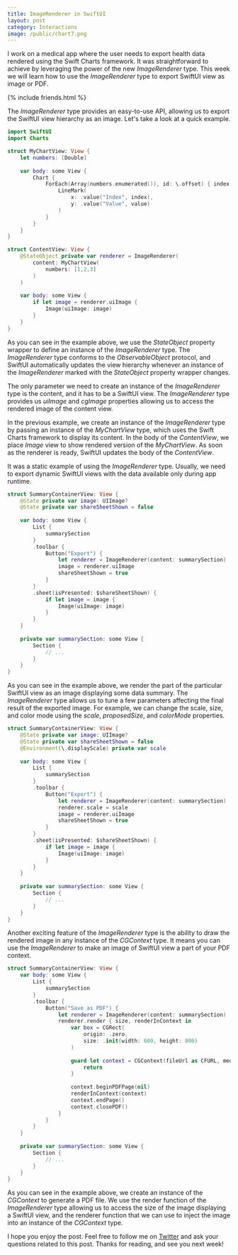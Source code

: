 ```yaml
---
title: ImageRenderer in SwiftUI 
layout: post
category: Interactions
image: /public/chart7.png
---
```


I work on a medical app where the user needs to export health data rendered using the Swift Charts framework. It was straightforward to achieve by leveraging the power of the new *ImageRenderer* type. This week we will learn how to use the *ImageRenderer* type to export SwiftUI view as image or PDF.

{% include friends.html %}

The *ImageRenderer* type provides an easy-to-use API, allowing us to export the SwiftUI view hierarchy as an image. Let's take a look at a quick example.

```swift
import SwiftUI
import Charts

struct MyChartView: View {
    let numbers: [Double]
    
    var body: some View {
        Chart {
            ForEach(Array(numbers.enumerated()), id: \.offset) { index, value in
                LineMark(
                    x: .value("Index", index),
                    y: .value("Value", value)
                )
            }
        }
    }
}

struct ContentView: View {
    @StateObject private var renderer = ImageRenderer(
        content: MyChartView(
            numbers: [1,2,3]
        )
    )
    
    var body: some View {
        if let image = renderer.uiImage {
            Image(uiImage: image)
        }
    }
}
```

As you can see in the example above, we use the *StateObject* property wrapper to define an instance of the *ImageRenderer* type. The *ImageRenderer* type conforms to the *ObservableObject* protocol, and SwiftUI automatically updates the view hierarchy whenever an instance of the *ImageRenderer* marked with the *StateObject* property wrapper changes.

The only parameter we need to create an instance of the *ImageRenderer* type is the content, and it has to be a SwiftUI view. The *ImageRenderer* type provides us *uiImage* and *cgImage* properties allowing us to access the rendered image of the content view.

In the previous example, we create an instance of the *ImageRenderer* type by passing an instance of the *MyChartView* type, which uses the Swift Charts framework to display its content. In the body of the *ContentView*, we place *Image* view to show rendered version of the *MyChartView*. As soon as the renderer is ready, SwiftUI updates the body of the *ContentView*.

It was a static example of using the *ImageRenderer* type. Usually, we need to export dynamic SwiftUI views with the data available only during app runtime.

```swift
struct SummaryContainerView: View {
    @State private var image: UIImage?
    @State private var shareSheetShown = false
    
    var body: some View {
        List {
            summarySection
        }
        .toolbar {
            Button("Export") {
                let renderer = ImageRenderer(content: summarySection)
                image = renderer.uiImage
                shareSheetShown = true
            }
        }
        .sheet(isPresented: $shareSheetShown) {
            if let image = image {
                Image(uiImage: image)
            }
        }
    }
    
    private var summarySection: some View {
        Section {
            // ...
        }
    }
}
```

As you can see in the example above, we render the part of the particular SwiftUI view as an image displaying some data summary. The *ImageRenderer* type allows us to tune a few parameters affecting the final result of the exported image. For example, we can change the scale, size, and color mode using the *scale*, *proposedSize*, and *colorMode* properties.

```swift
struct SummaryContainerView: View {
    @State private var image: UIImage?
    @State private var shareSheetShown = false
    @Environment(\.displayScale) private var scale
    
    var body: some View {
        List {
            summarySection
        }
        .toolbar {
            Button("Export") {
                let renderer = ImageRenderer(content: summarySection)
                renderer.scale = scale
                image = renderer.uiImage
                shareSheetShown = true
            }
        }
        .sheet(isPresented: $shareSheetShown) {
            if let image = image {
                Image(uiImage: image)
            }
        }
    }
    
    private var summarySection: some View {
        Section {
            // ...
        }
    }
}
```

Another exciting feature of the *ImageRenderer* type is the ability to draw the rendered image in any instance of the *CGContext* type. It means you can use the *ImageRenderer* to make an image of SwiftUI view a part of your PDF context.

```swift
struct SummaryContainerView: View {
    var body: some View {
        List {
            summarySection
        }
        .toolbar {
            Button("Save as PDF") {
                let renderer = ImageRenderer(content: summarySection)
                renderer.render { size, renderInContext in
                    var box = CGRect(
                        origin: .zero,
                        size: .init(width: 600, height: 800)
                    )
                    
                    guard let context = CGContext(fileUrl as CFURL, mediaBox: &box, nil) else {
                        return
                    }
                    
                    context.beginPDFPage(nil)
                    renderInContext(context)
                    context.endPage()
                    context.closePDF()
                }
            }
        }
    }
    
    private var summarySection: some View {
        Section {
            // ...
        }
    }
}
```

As you can see in the example above, we create an instance of the *CGContext* to generate a PDF file. We use the render function of the *ImageRenderer* type allowing us to access the size of the image displaying a SwiftUI view, and the renderer function that we can use to inject the image into an instance of the *CGContext* type.

 I hope you enjoy the post. Feel free to follow me on [Twitter](https://twitter.com/mecid) and ask your questions related to this post. Thanks for reading, and see you next week!
